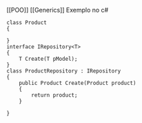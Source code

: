 [[POO]]
[[Generics]]
Exemplo no c#
```
class Product
{

}
interface IRepository<T>
{
	T Create(T pModel);
}
class ProductRepository : IRepository
{
	public Product Create(Product product)
	{
		return product;
	}

}
```



